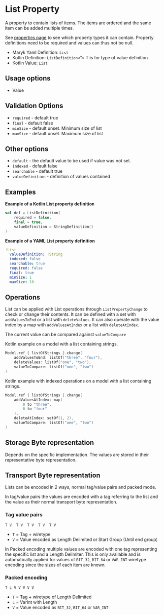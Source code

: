 # List Property
A property to contain lists of items. The items are ordered and the same item can be
added multiple times.

See [properties page](../properties.md) to see which property types it can contain.
Property definitions need to be required and values can thus not be null.

- Maryk Yaml Definition: `List`
- Kotlin Definition: `ListDefinition<T>` T is for type of value definition
- Kotlin Value: `List`

## Usage options
- Value

## Validation Options
- `required` - default true
- `final` - default false
- `minSize` - default unset. Minimum size of list
- `maxSize` - default unset. Maximum size of list

## Other options
- `default` - the default value to be used if value was not set.
- `indexed` - default false
- `searchable` - default true
- `valueDefinition` - definition of values contained

## Examples

**Example of a Kotlin List property definition**
```kotlin
val def = ListDefinition(
    required = false,
    final = true,
    valueDefinition = StringDefinition()
)
```

**Example of a YAML List property definition**
```yaml
!List
  valueDefinition: !String
  indexed: false
  searchable: true
  required: false
  final: true
  minSize: 1
  maxSize: 10
```

## Operations
List can be applied with List operations through `ListPropertyChange` to check
or change their contents. It can be defined with a set with `addValuesToEnd` or 
a list with `deleteValues`. It can also operate with the value index by
 a map with `addValuesAtIndex` or a list with `deleteAtIndex`. 

The current value can be compared against `valueToCompare`

Kotlin example on a model with a list containing strings.
```kotlin
Model.ref { listOfStrings }.change(
    addValuesToEnd: listOf("three", "four"),
    deleteValues: listOf("one", "two"),
    valueToCompare: listOf("one", "two")
)
```

Kotlin example with indexed operations on a model with a list containing strings.
```kotlin
Model.ref { listOfStrings }.change(
    addValuesAtIndex: map(
        0 to "three", 
        0 to "four"
    ),
    deleteAtIndex: setOf(1, 2),
    valueToCompare: listOf("one", "two")
)
```

## Storage Byte representation
Depends on the specific implementation. The values are stored in their representative
byte representation.

## Transport Byte representation
Lists can be encoded in 2 ways, normal tag/value pairs and packed mode. 

In tag/value pairs the values are encoded with a tag referring to the list and 
the value as their normal transport byte representation.

### Tag value pairs
``` T V  T V  T V  T V  T V ```

- `T` = Tag + wiretype
- `V` = Value encoded as Length Delimited or Start Group (Until end group)
 
In Packed encoding multiple values are encoded with one tag representing the specific 
list and a Length Delimiter. This is only available and is automatically applied for values
of `BIT_32`, `BIT_64` or `VAR_INT` wiretype encoding since the sizes of each item are known.

### Packed encoding
``` T L V V V V V ```

- `T` = Tag + wiretype of Length Delimited
- `L` = VarInt with Length
- `V` = Value encoded as `BIT_32`, `BIT_64` or `VAR_INT`
